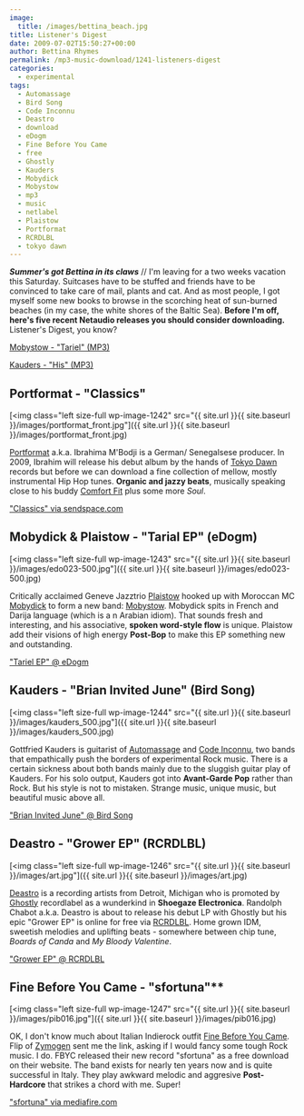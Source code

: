 ```yaml
---
image:
  title: /images/bettina_beach.jpg
title: Listener's Digest
date: 2009-07-02T15:50:27+00:00
author: Bettina Rhymes
permalink: /mp3-music-download/1241-listeners-digest
categories:
  - experimental
tags:
  - Automassage
  - Bird Song
  - Code Inconnu
  - Deastro
  - download
  - eDogm
  - Fine Before You Came
  - free
  - Ghostly
  - Kauders
  - Mobydick
  - Mobystow
  - mp3
  - music
  - netlabel
  - Plaistow
  - Portformat
  - RCRDLBL
  - tokyo dawn
---
```

***Summer's got Bettina in its claws*** // I'm leaving for a two weeks vacation this Saturday. Suitcases have to be stuffed and friends have to be convinced to take care of mail, plants and cat. And as most people, I got myself some new books to browse in the scorching heat of sun-burned beaches (in my case, the white shores of the Baltic Sea). **Before I'm off, here's five recent Netaudio releases you should consider downloading.** Listener's Digest, you know?

<a href="http://www.mobystow.com/mp3/edo023a_-_Tariel_EP_-_01_Tariel.mp3" target="new">Mobystow - "Tariel" (MP3)</a>

<a href="http://www.archive.org/download/birdsong031/05_his.mp3" target="new">Kauders - "His" (MP3)</a>

<!--more-->

<!--adsense-->

## Portformat - "Classics"

[<img class="left size-full wp-image-1242" src="{{ site.url }}{{ site.baseurl }}/images/portformat_front.jpg"]({{ site.url }}{{ site.baseurl }}/images/portformat_front.jpg)

[Portformat](http://myspace.com/portformat) a.k.a. Ibrahima M'Bodji is a German/ Senegalsese producer. In 2009, Ibrahim will release his debut album by the hands of [Tokyo Dawn](http://www.tokyodawn.net/) records but before we can download a fine collection of mellow, mostly instrumental Hip Hop tunes. **Organic and jazzy beats**, musically speaking close to his buddy [Comfort Fit](http://www.comfortfit.de/) plus some more _Soul_.

["Classics" via sendspace.com](http://sendspace.com/file/2018y2)

## Mobydick & Plaistow - "Tarial EP" (eDogm)

[<img class="left size-full wp-image-1243" src="{{ site.url }}{{ site.baseurl }}/images/edo023-500.jpg"]({{ site.url }}{{ site.baseurl }}/images/edo023-500.jpg)

Critically acclaimed Geneve Jazztrio [Plaistow](http://www.myspace.com/plaistowmusic) hooked up with Moroccan MC [Mobydick](http://www.myspace.com/m0bydick) to form a new band: [Mobystow](http://www.myspace.com/mobystow). Mobydick spits in French and Darija language (which is a n Arabian idiom). That sounds fresh and interesting, and his associative, **spoken word-style flow** is unique. Plaistow add their visions of high energy **Post-Bop** to make this EP something new and outstanding.

["Tariel EP" @ eDogm](http://edogm.net/releases/edo023)

## Kauders - "Brian Invited June" (Bird Song)

[<img class="left size-full wp-image-1244" src="{{ site.url }}{{ site.baseurl }}/images/kauders_500.jpg"]({{ site.url }}{{ site.baseurl }}/images/kauders_500.jpg)

Gottfried Kauders is guitarist of [Automassage](http://www.myspace.com/automassage) and [Code Inconnu](http://www.myspace.com/codeinconnu), two bands that empathically push the borders of experimental Rock music. There is a certain sickness about both bands mainly due to the sluggish guitar play of Kauders. For his solo output, Kauders got into **Avant-Garde Pop** rather than Rock. But his style is not to mistaken. Strange music, unique music, but beautiful music above all.

["Brian Invited June" @ Bird Song](http://birdsong.co.il/#kauders)

## Deastro - "Grower EP" (RCRDLBL)

[<img class="left size-full wp-image-1246" src="{{ site.url }}{{ site.baseurl }}/images/art.jpg"]({{ site.url }}{{ site.baseurl }}/images/art.jpg)

[Deastro](http://myspace.com/deastro) is a recording artists from Detroit, Michigan who is promoted by [Ghostly](http://ghostly.com/) recordlabel as a wunderkind in **Shoegaze Electronica**. Randolph Chabot a.k.a. Deastro is about to release his debut LP with Ghostly but his epic "Grower EP" is online for free via [RCRDLBL](http://rcrdlbl.com). Home grown IDM, sweetish melodies and uplifting beats - somewhere between chip tune, _Boards of Canda_ and _My Bloody Valentine_.

["Grower EP" @ RCRDLBL](http://rcrdlbl.com/2009/05/18/download_deastro_grower_ep)

## **Fine Before You Came - "sfortuna"****

[<img class="left size-full wp-image-1247" src="{{ site.url }}{{ site.baseurl }}/images/pib016.jpg"]({{ site.url }}{{ site.baseurl }}/images/pib016.jpg)

OK, I don't know much about Italian Indierock outfit [Fine Before You Came](http://www.finebeforeyoucame.com). Flip of [Zymogen](http://www.zymogen.net) sent me the link, asking if I would fancy some tough Rock music. I do. FBYC released their new record "sfortuna" as a free download on their website. The band exists for nearly ten years now and is quite successful in Italy. They play awkward melodic and aggresive **Post-Hardcore** that strikes a chord with me. Super!

["sfortuna" via mediafire.com](http://www.mediafire.com/?xayjm45umg2)